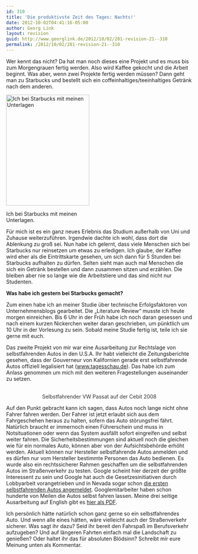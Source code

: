 ```yaml
---
id: 310
title: 'Die produktivste Zeit des Tages: Nachts!'
date: 2012-10-02T04:41:16-05:00
author: Georg Link
layout: revision
guid: http://www.georglink.de/2012/10/02/281-revision-21--310
permalink: /2012/10/02/281-revision-21--310
---
```

Wer kennt das nicht? Da hat man noch dieses eine Projekt und es muss bis zum Morgengrauen fertig werden. Also wird Kaffee gekocht und die Arbeit beginnt. Was aber, wenn zwei Projekte fertig werden müssen? Dann geht man zu Starbucks und bestellt sich ein coffeinhaltiges/teeinhaltiges Getränk nach dem anderen.

<div id="attachment_282" style="width: 235px" class="wp-caption aligncenter">
  <a href="http://www.georglink.de/media/2012/10/photo.jpg"><img aria-describedby="caption-attachment-282" loading="lazy" class="size-medium wp-image-282" title="2012-09-30_Ich-bei-Starbucks" src="http://www.georglink.de/media/2012/10/photo-e1349142888829-225x300.jpg" alt="Ich bei Starbucks mit meinen Unterlagen " width="225" height="300" srcset="http://www.georglink.de/media/2012/10/photo-e1349142888829-225x300.jpg 225w, http://www.georglink.de/media/2012/10/photo-e1349142888829-768x1024.jpg 768w" sizes="(max-width: 225px) 100vw, 225px" /></a>
  
  <p id="caption-attachment-282" class="wp-caption-text">
    Ich bei Starbucks mit meinen Unterlagen.
  </p>
</div>

Für mich ist es ein ganz neues Erlebnis das Studium außerhalb von Uni und Zuhause weiterzuführen. Irgendwie dachte ich wohl, dass dort die Ablenkung zu groß sei. Nun habe ich gelernt, dass viele Menschen sich bei Starbucks nur reinsetzen um etwas zu erledigen. Ich glaube, der Kaffee wird eher als die Eintrittskarte gesehen, um sich dann für 5 Stunden bei Starbucks aufhalten zu dürfen. Selten sieht man auch mal Menschen die sich ein Getränk bestellen und dann zusammen sitzen und erzählen. Die bleiben aber nie so lange wie die Arbeitstiere und das sind nicht nur Studenten.

**Was habe ich gestern bei Starbucks gemacht?**

Zum einen habe ich an meiner Studie über technische Erfolgsfaktoren von Unternehmensblogs gearbeitet. Die „Literature Review“ musste ich heute morgen einreichen. Bis 6 Uhr in der Früh habe ich noch daran gesessen und nach einem kurzen Nickerchen weiter daran geschrieben, um pünktlich um 10 Uhr in der Vorlesung zu sein. Sobald meine Studie fertig ist, teile ich sie gerne mit euch.

Das zweite Projekt von mir war eine Ausarbeitung zur Rechtslage von selbstfahrenden Autos in den U.S.A. Ihr habt vielleicht die Zeitungsberichte gesehen, dass der Gouverneur von Kalifornien gerade erst selbstfahrende Autos offiziell legalisiert hat (<a title="Bericht auf www.tagesschau.de" href="http://www.tagesschau.de/ausland/autos120.html" target="_blank">www.tagesschau.de</a>). Das habe ich zum Anlass genommen um mich mit den weiteren Fragestellungen auseinander zu setzen.

<p style="text-align: center;">
  <br /> <span style="color: #333333;"> Selbstfahrender VW Passat auf der Cebit 2008</span>
</p>

Auf den Punkt gebracht kann ich sagen, dass Autos noch lange nicht ohne Fahrer fahren werden. Der Fahrer ist jetzt erlaubt sich aus dem Fahrgeschehen heraus zu halten, sofern das Auto störungsfrei fährt. Natürlich braucht er immernoch einen Führerschein und muss in Notsituationen oder wenn das System ausfällt sofort eingreifen und selbst weiter fahren. Die Sicherheitsbestimmungen sind aktuell noch die gleichen wie für ein normales Auto, können aber von der Aufsichtsbehörde erhöht werden. Aktuell können nur Hersteller selbstfahrende Autos anmelden und es dürfen nur vom Hersteller bestimmte Personen das Auto bedienen. Es wurde also ein rechtssicherer Rahmen geschaffen um die selbstfahrenden Autos im Straßenverkehr zu testen. Google scheint hier derzeit der größte Interessent zu sein und Google hat auch die Gesetzesinitiativen durch Lobbyarbeit vorangetrieben und in Nevada sogar schon <a title="Google hat erstes selbst fahrendes Auto offiziell angemeldet." href="http://www.zeit.de/news/2012-05/08/computer-gruenes-licht-fuer-googles-selbstfahrende-autos-in-nevada-08154006" target="_blank">die ersten selbstfahrenden Autos angemeldet</a>. Googlemitarbeiter haben schon hunderte von Meilen die Autos selbst fahren lassen. Meine drei seitige Ausarbeitung auf English gibt es [hier als PDF](http://www.georglink.de/media/2012/10/2012-10-01_Georg-Link_LegalMemo.pdf "Legal Memorandum").

Ich persönlich hätte natürlich schon ganz gerne so ein selbstfahrendes Auto. Und wenn alle eines hätten, wäre vielleicht auch der Straßenverkehr sicherer. Was sagt ihr dazu? Seid ihr bereit den Fahrspaß im Berufsverkehr aufzugeben? Und auf längeren Fahrten einfach mal die Landschaft zu genießen? Oder haltet ihr das für absoluten Blödsinn? Schreibt mir eure Meinung unten als Kommentar.
